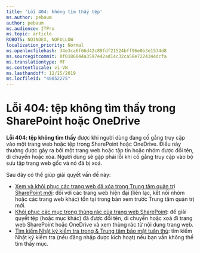 ```yaml
---
title: 'Lỗi 404: không tìm thấy tệp'
ms.author: pebaum
author: pebaum
ms.audience: ITPro
ms.topic: article
ROBOTS: NOINDEX, NOFOLLOW
localization_priority: Normal
ms.openlocfilehash: 34e3ca6f66d42c89fdf21524bff96e0b3e1534d8
ms.sourcegitcommit: 0f0186044a3597e42ad14c32ca58e7224344dcfa
ms.translationtype: MT
ms.contentlocale: vi-VN
ms.lasthandoff: 12/15/2019
ms.locfileid: "40052275"
---
```

# <a name="error-404-file-not-found-in-sharepoint-or-onedrive"></a>Lỗi 404: tệp không tìm thấy trong SharePoint hoặc OneDrive

**Lỗi 404: tệp không tìm thấy** được khi người dùng đang cố gắng truy cập vào một trang web hoặc tệp trong SharePoint hoặc OneDrive. Điều này thường được gây ra bởi một trang web hoặc tập tin hoặc nhóm được đổi tên, di chuyển hoặc xóa.
Người dùng sẽ gặp phải lỗi khi cố gắng truy cập vào bộ sưu tập trang web gốc và nó đã bị xoá.

Sau đây có thể giúp giải quyết vấn đề này:
- [Xem và khôi phục các trang web đã xóa trong Trung tâm quản trị SharePoint mới](https://docs.microsoft.com/sharepoint/view-and-restore-deleted-sites-in-new-admin-center): đối với các trang web hiện đại (liên lạc, kết nối nhóm hoặc các trang web khác) tồn tại trong bản xem trước Trung tâm quản trị mới.
- [Khôi phục các mục trong thùng rác của trang web SharePoint](https://support.office.com/article/Restore-items-in-the-Recycle-Bin-of-a-SharePoint-site-6df466b6-55f2-4898-8d6e-c0dff851a0be): để giải quyết tệp (hoặc mục khác) đã được đổi tên, di chuyển hoặc xoá đi trang web SharePoint hoặc OneDrive và xem thùng rác từ nội dung trang web.
- [Tìm kiếm Nhật ký kiểm tra trong &amp; Trung tâm bảo mật tuân thủ](https://docs.microsoft.com/office365/securitycompliance/search-the-audit-log-in-security-and-compliance): tìm kiếm Nhật ký kiểm tra (nếu đăng nhập được kích hoạt) nếu bạn vẫn không thể tìm thấy mục.